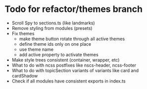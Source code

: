 # Todo for refactor/themes branch

- Scroll Spy to sections.ts (like landmarks)
- Remove styling from modules (presets)
- Fix themes
  - make theme button rotate through all active themes
  - define theme ids only on one place
  - use theme name
  - add active property to activate themes
- Make style trees consistent (container, wrapper, etc)
- What to do with ncss postfixes like nscs-header, ncss-footer
- What to do with topicSection variants of variants like card and cardShadow
- Check if all modules have consistent exports in index.ts
